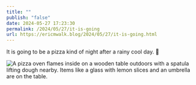 ```yaml
---
title: ""
publish: "false"
date: 2024-05-27 17:23:30
permalink: /2024/05/27/it-is-going
url: https://ericmwalk.blog/2024/05/27/it-is-going.html
---
```


It is going to be a pizza kind of night after a rainy cool day. 🍕

![A pizza oven flames inside on a wooden table outdoors with a spatula lifting dough nearby. Items like a glass with lemon slices and an umbrella are on the table.](https://ericmwalk.blog/uploads/2024/img-0074.jpeg)
